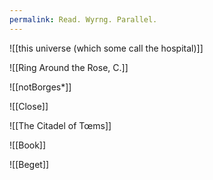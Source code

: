 ```yaml
---
permalink: Read. Wyrng. Parallel.
---
```

![[this universe (which some call the hospital)]]


![[Ring Around the Rose, C.]]


![[notBorges*]]

![[Close]]

![[The Citadel of Tœms]]


![[Book]]


![[Beget]]